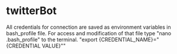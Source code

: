 # twitterBot
All credentials for connection are saved as environment variables in bash_profile file.
For access and modification of that file type "nano .bash_profile" to the terminal.
"export {CREDENTIAL_NAME}="{CREDENTIAL VALUE}""

